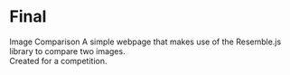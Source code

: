 # Final
Image Comparison
A simple webpage that makes use of the Resemble.js library to compare two images. <br/>
Created for a competition.
